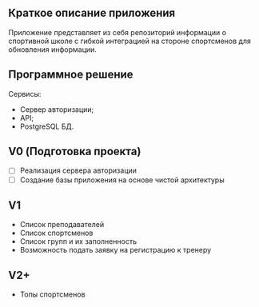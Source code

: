 ## Краткое описание приложения

Приложение представляет из себя репозиторий информации о спортивной школе с гибкой интеграцией на стороне спортсменов для обновления информации.

## Программное решение
Сервисы:  
- Сервер авторизации;
- API;
- PostgreSQL БД.

## V0 (Подготовка проекта)
- [ ] Реализация сервера авторизации
- [ ] Создание базы приложения на основе чистой архитектуры

## V1
- Список преподавателей
- Список спортсменов
- Список групп и их заполненность
- Возможность подать заявку на регистрацию к тренеру

## V2+
- Топы спортсменов